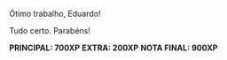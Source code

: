 Ótimo trabalho, Eduardo!

Tudo certo. Parabéns!

**PRINCIPAL: 700XP**
**EXTRA: 200XP**
**NOTA FINAL: 900XP**